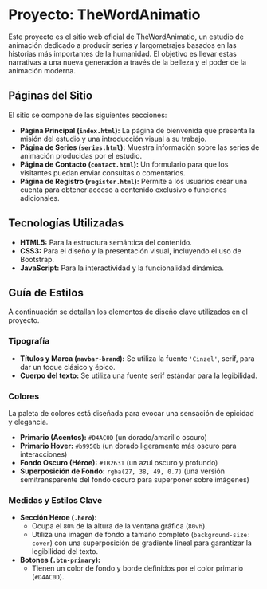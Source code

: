 # Proyecto: TheWordAnimatio

Este proyecto es el sitio web oficial de TheWordAnimatio, un estudio de animación dedicado a producir series y largometrajes basados en las historias más importantes de la humanidad. El objetivo es llevar estas narrativas a una nueva generación a través de la belleza y el poder de la animación moderna.

## Páginas del Sitio

El sitio se compone de las siguientes secciones:

- **Página Principal (`index.html`):** La página de bienvenida que presenta la misión del estudio y una introducción visual a su trabajo.
- **Página de Series (`series.html`):** Muestra información sobre las series de animación producidas por el estudio.
- **Página de Contacto (`contact.html`):** Un formulario para que los visitantes puedan enviar consultas o comentarios.
- **Página de Registro (`register.html`):** Permite a los usuarios crear una cuenta para obtener acceso a contenido exclusivo o funciones adicionales.

## Tecnologías Utilizadas

- **HTML5:** Para la estructura semántica del contenido.
- **CSS3:** Para el diseño y la presentación visual, incluyendo el uso de Bootstrap.
- **JavaScript:** Para la interactividad y la funcionalidad dinámica.

## Guía de Estilos

A continuación se detallan los elementos de diseño clave utilizados en el proyecto.

### Tipografía

- **Títulos y Marca (`navbar-brand`):** Se utiliza la fuente `'Cinzel'`, serif, para dar un toque clásico y épico.
- **Cuerpo del texto:** Se utiliza una fuente serif estándar para la legibilidad.

### Colores

La paleta de colores está diseñada para evocar una sensación de epicidad y elegancia.

- **Primario (Acentos):** `#D4AC0D` (un dorado/amarillo oscuro)
- **Primario Hover:** `#b9950b` (un dorado ligeramente más oscuro para interacciones)
- **Fondo Oscuro (Héroe):** `#1B2631` (un azul oscuro y profundo)
- **Superposición de Fondo:** `rgba(27, 38, 49, 0.7)` (una versión semitransparente del fondo oscuro para superponer sobre imágenes)

### Medidas y Estilos Clave

- **Sección Héroe (`.hero`):**
    - Ocupa el `80%` de la altura de la ventana gráfica (`80vh`).
    - Utiliza una imagen de fondo a tamaño completo (`background-size: cover`) con una superposición de gradiente lineal para garantizar la legibilidad del texto.
- **Botones (`.btn-primary`):**
    - Tienen un color de fondo y borde definidos por el color primario (`#D4AC0D`).
